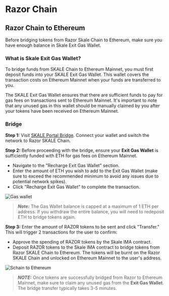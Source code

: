 # Razor Chain

<!-- ## Ethereum to Razor Chain

1. Visit [SKALE Portal Bridge](https://portal.skale.space/bridge?from=mainnet&to=turbulent-unique-scheat&token=razor&type=erc20).
2. Connect wallet and switch the network to Ethereum.
3. Once connected to Ethereum, Enter amount of RAZOR tokens to bridge in the From "Ethereum" card and then click on "Transfer". If you have .This will trigger 2 transactions for the user to confirm:

   - Allow amount of RAZOR tokens set to be spent by Skale IMA DepositBox contract. (Approve RAZOR tokens)
   - Depositing RAZOR tokens to DepositBox contract to bridge tokens from Ethereum to Schain. (Send RAZOR tokens to Bridge Contract)

> **_NOTE:_** Bridge transfer typically takes 3-5 minutes.

![Ethereum to Razor Chain](/img/bridge/portal-e2s.png) -->

## Razor Chain to Ethereum

Before bridging tokens from Razor Skale Chain to Ethereum, make sure you have enough balance in Skale Exit Gas Wallet.

### What is Skale Exit Gas Wallet?

To bridge funds from SKALE Chain to Ethereum Mainnet, you must first deposit funds into your SKALE Exit Gas Wallet. This wallet covers the transaction costs on Ethereum Mainnet when your funds are transferred to you.

The SKALE Exit Gas Wallet ensures that there are sufficient funds to pay for gas fees on transactions sent to Ethereum Mainnet. It's important to note that any unused gas in this wallet should be manually claimed by you after your tokens have been received on Ethereum Mainnet.

### Bridge

**Step 1:** Visit [SKALE Portal Bridge](https://portal.skale.space/bridge?from=turbulent-unique-scheat&to=mainnet&token=razor&type=erc20&from-app=razor-network). Connect your wallet and switch the network to Razor SKALE Chain.

**Step 2:** Before proceeding with the bridge, ensure your **Exit Gas Wallet** is sufficiently funded with ETH for gas fees on Ethereum Mainnet.

- Navigate to the "Recharge Exit Gas Wallet" section.
- Enter the amount of ETH you wish to add to the Exit Gas Wallet (make sure to exceed the recommended minimum to avoid any issues due to potential network spikes).
- Click "Recharge Exit Gas Wallet" to complete the transaction.

![Gas wallet](/img/bridge/portal-gas-wallet.png)

> **_Note:_** The Gas Wallet balance is capped at a maximum of 1 ETH per address. If you withdraw the entire balance, you will need to redeposit ETH to bridge tokens again.

**Step 3:** Enter the amount of RAZOR tokens to be sent and click "Transfer." This will trigger 2 transactions for the user to confirm:

- Approve the spending of RAZOR tokens by the Skale IMA contract.
- Deposit RAZOR tokens to the Skale IMA contract to bridge tokens from Razor SKALE Chain to Ethereum. The tokens will be burnt on the Razor SKALE Chain and unlocked on Ethereum Mainnet to the user's address.

![Schain to Ethereum](/img/bridge/portal-s2e.png)

> **_NOTE:_** Once tokens are successfully bridged from Razor to Ethereum Mainnet, make sure to claim any unused gas from the **Exit Gas Wallet**. The bridge transfer typically takes 3-5 minutes.

